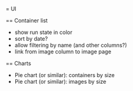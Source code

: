 
= UI

== Container list

- show run state in color
- sort by date?
- allow filtering by name (and other columns?)
- link from image column to image page

== Charts

- Pie chart (or similar): containers by size
- Pie chart (or similar): images by size

